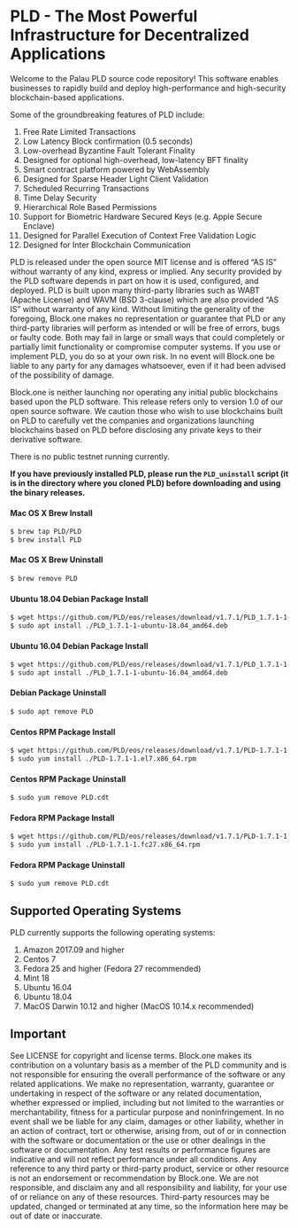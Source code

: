 

# PLD - The Most Powerful Infrastructure for Decentralized Applications

Welcome to the Palau PLD source code repository! This software enables businesses to rapidly build and deploy high-performance and high-security blockchain-based applications.

Some of the groundbreaking features of PLD include:

1. Free Rate Limited Transactions
1. Low Latency Block confirmation (0.5 seconds)
1. Low-overhead Byzantine Fault Tolerant Finality
1. Designed for optional high-overhead, low-latency BFT finality
1. Smart contract platform powered by WebAssembly
1. Designed for Sparse Header Light Client Validation
1. Scheduled Recurring Transactions
1. Time Delay Security
1. Hierarchical Role Based Permissions
1. Support for Biometric Hardware Secured Keys (e.g. Apple Secure Enclave)
1. Designed for Parallel Execution of Context Free Validation Logic
1. Designed for Inter Blockchain Communication

PLD is released under the open source MIT license and is offered “AS IS” without warranty of any kind, express or implied. Any security provided by the PLD software depends in part on how it is used, configured, and deployed. PLD is built upon many third-party libraries such as WABT (Apache License) and WAVM (BSD 3-clause) which are also provided “AS IS” without warranty of any kind. Without limiting the generality of the foregoing, Block.one makes no representation or guarantee that PLD or any third-party libraries will perform as intended or will be free of errors, bugs or faulty code. Both may fail in large or small ways that could completely or partially limit functionality or compromise computer systems. If you use or implement PLD, you do so at your own risk. In no event will Block.one be liable to any party for any damages whatsoever, even if it had been advised of the possibility of damage.  

Block.one is neither launching nor operating any initial public blockchains based upon the PLD software. This release refers only to version 1.0 of our open source software. We caution those who wish to use blockchains built on PLD to carefully vet the companies and organizations launching blockchains based on PLD before disclosing any private keys to their derivative software.

There is no public testnet running currently.

**If you have previously installed PLD, please run the `PLD_uninstall` script (it is in the directory where you cloned PLD) before downloading and using the binary releases.**

#### Mac OS X Brew Install
```sh
$ brew tap PLD/PLD
$ brew install PLD
```
#### Mac OS X Brew Uninstall
```sh
$ brew remove PLD
```
#### Ubuntu 18.04 Debian Package Install
```sh
$ wget https://github.com/PLD/eos/releases/download/v1.7.1/PLD_1.7.1-1-ubuntu-18.04_amd64.deb
$ sudo apt install ./PLD_1.7.1-1-ubuntu-18.04_amd64.deb
```
#### Ubuntu 16.04 Debian Package Install
```sh
$ wget https://github.com/PLD/eos/releases/download/v1.7.1/PLD_1.7.1-1-ubuntu-16.04_amd64.deb
$ sudo apt install ./PLD_1.7.1-1-ubuntu-16.04_amd64.deb
```
#### Debian Package Uninstall
```sh
$ sudo apt remove PLD
```
#### Centos RPM Package Install
```sh
$ wget https://github.com/PLD/eos/releases/download/v1.7.1/PLD-1.7.1-1.el7.x86_64.rpm
$ sudo yum install ./PLD-1.7.1-1.el7.x86_64.rpm
```
#### Centos RPM Package Uninstall
```sh
$ sudo yum remove PLD.cdt
```
#### Fedora RPM Package Install
```sh
$ wget https://github.com/PLD/eos/releases/download/v1.7.1/PLD-1.7.1-1.fc27.x86_64.rpm
$ sudo yum install ./PLD-1.7.1-1.fc27.x86_64.rpm
```
#### Fedora RPM Package Uninstall
```sh
$ sudo yum remove PLD.cdt
```

## Supported Operating Systems
PLD currently supports the following operating systems:  
1. Amazon 2017.09 and higher
2. Centos 7
3. Fedora 25 and higher (Fedora 27 recommended)
4. Mint 18
5. Ubuntu 16.04
6. Ubuntu 18.04
7. MacOS Darwin 10.12 and higher (MacOS 10.14.x recommended)

## Important

See LICENSE for copyright and license terms.  Block.one makes its contribution on a voluntary basis as a member of the PLD community and is not responsible for ensuring the overall performance of the software or any related applications.  We make no representation, warranty, guarantee or undertaking in respect of the software or any related documentation, whether expressed or implied, including but not limited to the warranties or merchantability, fitness for a particular purpose and noninfringement. In no event shall we be liable for any claim, damages or other liability, whether in an action of contract, tort or otherwise, arising from, out of or in connection with the software or documentation or the use or other dealings in the software or documentation.  Any test results or performance figures are indicative and will not reflect performance under all conditions.  Any reference to any third party or third-party product, service or other resource is not an endorsement or recommendation by Block.one.  We are not responsible, and disclaim any and all responsibility and liability, for your use of or reliance on any of these resources. Third-party resources may be updated, changed or terminated at any time, so the information here may be out of date or inaccurate.
